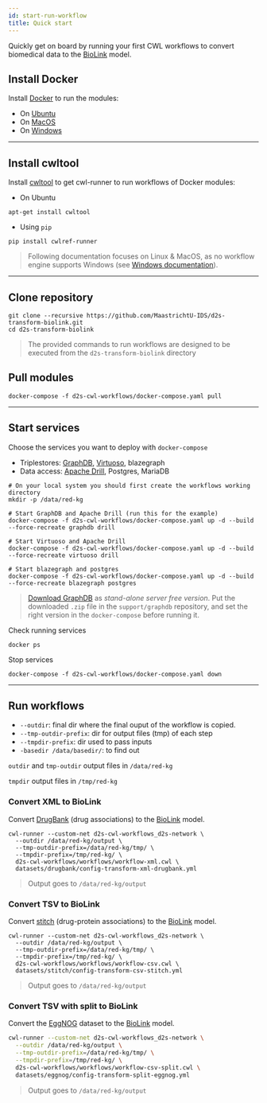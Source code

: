 ```yaml
---
id: start-run-workflow
title: Quick start
---
```


Quickly get on board by running your first CWL workflows to convert biomedical data to the [BioLink](https://biolink.github.io/biolink-model/docs/) model.

## Install Docker

Install [Docker](https://docs.docker.com/install/) to run the modules:

* On [Ubuntu](https://docs.docker.com/install/linux/docker-ce/ubuntu/)
* On [MacOS](https://docs.docker.com/docker-for-mac/install/)
* On [Windows](https://docs.docker.com/docker-for-windows/install/)

---

## Install cwltool

Install [cwltool](https://github.com/common-workflow-language/cwltool#install) to get cwl-runner to run workflows of Docker modules:

* On Ubuntu

```shell
apt-get install cwltool
```

* Using `pip`

```shell
pip install cwlref-runner
```

> Following documentation focuses on Linux & MacOS, as no workflow engine supports Windows (see [Windows documentation](https://github.com/MaastrichtU-IDS/data2services-pipeline/wiki/Run-on-Windows)).

---

## Clone repository

```shell
git clone --recursive https://github.com/MaastrichtU-IDS/d2s-transform-biolink.git
cd d2s-transform-biolink
```

> The  provided commands to run workflows are designed to be executed from the `d2s-transform-biolink` directory

## Pull modules

```shell
docker-compose -f d2s-cwl-workflows/docker-compose.yaml pull
```

---

## Start services

Choose the services you want to deploy with `docker-compose`

* Triplestores: [GraphDB](https://github.com/MaastrichtU-IDS/graphdb), [Virtuoso](https://hub.docker.com/r/tenforce/virtuoso/), blazegraph
* Data access: [Apache Drill](https://github.com/amalic/apache-drill), Postgres, MariaDB

```shell
# On your local system you should first create the workflows working directory
mkdir -p /data/red-kg

# Start GraphDB and Apache Drill (run this for the example)
docker-compose -f d2s-cwl-workflows/docker-compose.yaml up -d --build --force-recreate graphdb drill

# Start Virtuoso and Apache Drill
docker-compose -f d2s-cwl-workflows/docker-compose.yaml up -d --build --force-recreate virtuoso drill

# Start blazegraph and postgres
docker-compose -f d2s-cwl-workflows/docker-compose.yaml up -d --build --force-recreate blazegraph postgres
```

> [Download GraphDB](https://ontotext.com/products/graphdb/) as *stand-alone server free version*. Put the downloaded `.zip` file in the `support/graphdb` repository, and set the right version in the `docker-compose` before running it.

Check running services

```shell
docker ps
```

Stop services

```shell
docker-compose -f d2s-cwl-workflows/docker-compose.yaml down
```

---

## Run workflows

* `--outdir`: final dir where the final ouput of the workflow is copied.
* `--tmp-outdir-prefix`: dir for output files (tmp) of each step 
* `--tmpdir-prefix`: dir used to pass inputs
* `-basedir /data/basedir/`: to find out

`outdir` and `tmp-outdir` output files in `/data/red-kg`

`tmpdir` output files in `/tmp/red-kg`

### Convert XML to BioLink

Convert [DrugBank](https://github.com/MaastrichtU-IDS/d2s-transform-biolink/tree/master/datasets/drugbank) (drug associations) to the [BioLink](https://biolink.github.io/biolink-model/docs/) model.

```shell
cwl-runner --custom-net d2s-cwl-workflows_d2s-network \
  --outdir /data/red-kg/output \
  --tmp-outdir-prefix=/data/red-kg/tmp/ \
  --tmpdir-prefix=/tmp/red-kg/ \
  d2s-cwl-workflows/workflows/workflow-xml.cwl \
  datasets/drugbank/config-transform-xml-drugbank.yml
```

> Output goes to `/data/red-kg/output`

### Convert TSV to BioLink

Convert [stitch](https://github.com/MaastrichtU-IDS/d2s-transform-biolink/tree/master/datasets/stitch) (drug-protein associations) to the [BioLink](https://biolink.github.io/biolink-model/docs/) model.

```shell
cwl-runner --custom-net d2s-cwl-workflows_d2s-network \
  --outdir /data/red-kg/output \
  --tmp-outdir-prefix=/data/red-kg/tmp/ \
  --tmpdir-prefix=/tmp/red-kg/ \
  d2s-cwl-workflows/workflows/workflow-csv.cwl \
  datasets/stitch/config-transform-csv-stitch.yml
```

> Output goes to `/data/red-kg/output`

### Convert TSV with split to BioLink

Convert the [EggNOG](https://github.com/MaastrichtU-IDS/d2s-transform-biolink/tree/master/datasets/drugbank) dataset to the [BioLink](https://biolink.github.io/biolink-model/docs/) model.

```bash
cwl-runner --custom-net d2s-cwl-workflows_d2s-network \
  --outdir /data/red-kg/output \
  --tmp-outdir-prefix=/data/red-kg/tmp/ \
  --tmpdir-prefix=/tmp/red-kg/ \
  d2s-cwl-workflows/workflows/workflow-csv-split.cwl \
  datasets/eggnog/config-transform-split-eggnog.yml
```

> Output goes to `/data/red-kg/output`